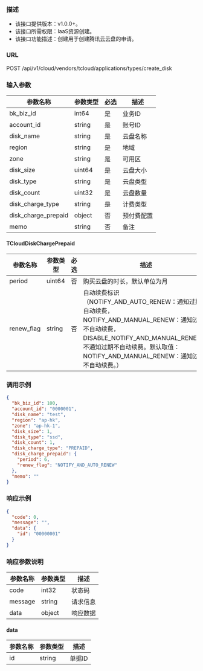 ### 描述

- 该接口提供版本：v1.0.0+。
- 该接口所需权限：IaaS资源创建。
- 该接口功能描述：创建用于创建腾讯云云盘的申请。

### URL

POST /api/v1/cloud/vendors/tcloud/applications/types/create_disk

### 输入参数

| 参数名称                        | 参数类型   | 必选 | 描述    |
|-----------------------------|--------|----|-------|
| bk_biz_id                   | int64  | 是  | 业务ID  |
| account_id                  | string | 是  | 账号ID  |
| disk_name                   | string | 是  | 云盘名称  |
| region                      | string | 是  | 地域    |
| zone                        | string | 是  | 可用区   |
| disk_size                   | uint64 | 是  | 云盘大小  |
| disk_type                   | string | 是  | 云盘类型  |
| disk_count                  | uint32 | 是  | 云盘数量  |
| disk_charge_type            | string | 是  | 计费类型  |
| disk_charge_prepaid         | object | 否  | 预付费配置 |
| memo                        | string | 否  | 备注    |

#### TCloudDiskChargePrepaid
| 参数名称        | 参数类型      | 必选 | 描述                                                                                                                                                           |
|-------------|-----------|----|--------------------------------------------------------------------------------------------------------------------------------------------------------------|
| period      | uint64    | 否  | 购买云盘的时长，默认单位为月                                                                                                                                               |
| renew_flag  | string    | 否  | 自动续费标识（NOTIFY_AND_AUTO_RENEW：通知过期且自动续费，NOTIFY_AND_MANUAL_RENEW：通知过期不自动续费，DISABLE_NOTIFY_AND_MANUAL_RENEW：不通知过期不自动续费。默认取值：NOTIFY_AND_MANUAL_RENEW：通知过期不自动续费。） |

### 调用示例
```json
{
  "bk_biz_id": 100,
  "account_id": "0000001",
  "disk_name": "test",
  "region": "ap-hk",
  "zone": "ap-hk-1",
  "disk_size": 1,
  "disk_type": "ssd",
  "disk_count": 1,
  "disk_charge_type": "PREPAID",
  "disk_charge_prepaid": {
    "period": 6,
    "renew_flag": "NOTIFY_AND_AUTO_RENEW"
  },
  "memo": ""
}
```

### 响应示例

```json
{
  "code": 0,
  "message": "",
  "data": {
    "id": "00000001"
  }
}
```

### 响应参数说明

| 参数名称    | 参数类型   | 描述   |
|---------|--------|------|
| code    | int32  | 状态码  |
| message | string | 请求信息 |
| data    | object | 响应数据 |

#### data

| 参数名称 | 参数类型   | 描述   |
|------|--------|------|
| id   | string | 单据ID |
